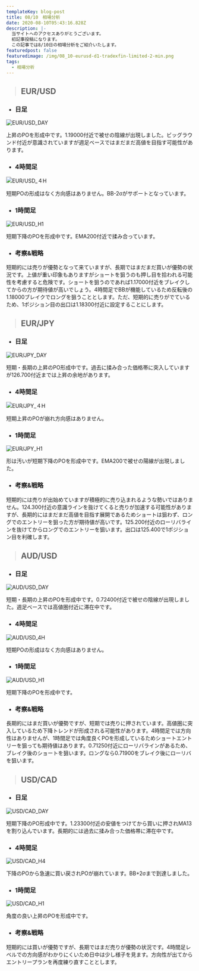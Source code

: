 ```yaml
---
templateKey: blog-post
title: 08/10　相場分析
date: 2020-08-10T05:43:16.828Z
description: |-
  当サイトへのアクセスありがとうございます。
  初記事投稿になります。
  この記事では8/10日の相場分析をご紹介いたします。
featuredpost: false
featuredimage: /img/08_10-eurusd-d1-tradexfin-limited-2-min.png
tags:
  - 相場分析
---
```

> ## EUR/USD

* ### 日足

![EUR/USD_DAY](/img/08_10-eurusd-d1-tradexfin-limited-2.png "EUR/USD_DAY")

上昇のPOを形成中です。1.19000付近で被せの陰線が出現しました。ビッグラウンド付近が意識されていますが週足ベースではまだまだ高値を目指す可能性があります。

* ### 4時間足

![EUR/USD_４H](/img/08_10-eurusd-h4-tradexfin-limited.png "EUR/USD_４H")

短期POの形成はなく方向感はありません。BB-2σがサポートとなっています。

* ### 1時間足

![EUR/USD_H1](/img/08_10-eurusd-h1-tradexfin-limited.png "EUR/USD_H1")

短期下降のPOを形成中です。EMA200付近で揉み合っています。

* ### 考察&戦略

短期的には売りが優勢となって来ていますが、長期ではまだまだ買いが優勢の状況です。上値が重い印象もありますがショートを狙うのも押し目を拾われる可能性を考慮すると危険です。ショートを狙うのであれば1.17000付近をブレイクしてからの方が期待値が高いでしょう。4時間足でBBが機能しているため反転後の1.18000ブレイクでロングを狙うこととします。ただ、短期的に売りがでているため、1ポジション目の出口は1.18300付近に設定することにします。

> ## EUR/JPY

* ### 日足

![EUR/JPY_DAY](/img/08_10-eurjpy-d1-tradexfin-limited.png)

短期・長期の上昇のPO形成中です。過去に揉み合った価格帯に突入していますが126.700付近までは上昇の余地があります。

* ### 4時間足

![EUR/JPY_４H](/img/08_10-eurjpy-h4-tradexfin-limited.png)

短期上昇のPOが崩れ方向感はありません。

* ### 1時間足

![EUR/JPY_H1](/img/08_10-eurjpy-h1-tradexfin-limited.png)

形は汚いが短期下降のPOを形成中です。EMA200で被せの陽線が出現しました。

* ### 考察&戦略

短期的には売りが出始めていますが積極的に売り込まれるような勢いではありません。124.300付近の意識ラインを抜けてくると売りが加速する可能性がありますが、長期的にはまだまだ高値を目指す展開であるためショートは狙わず、ロングでのエントリーを狙った方が期待値が高いです。125.200付近のローリバラインを抜けてからロングでのエントリーを狙います。出口は125.400で1ポジション目を利確します。

> ## AUD/USD

* ### 日足

![AUD/USD_DAY](/img/08_10-audusd-d1-tradexfin-limited.png)

短期・長期の上昇のPOを形成中です。0.72400付近で被せの陰線が出現しました。週足ベースでは高値圏付近に滞在中です。

* ### 4時間足

![AUD/USD_4H](/img/08_10-audusd-h4-tradexfin-limited.png)

短期POの形成はなく方向感はありません。

* ### 1時間足

![AUD/USD_H1](/img/08_10-audusd-h1-tradexfin-limited.png)

短期下降のPOを形成中です。

* ### 考察&戦略

長期的にはまだ買いが優勢ですが、短期では売りに押されています。高値圏に突入しているため下降トレンドが形成される可能性があります。4時間足では方向性はありませんが、1時間足では角度良くPOを形成しているためショートエントリーを狙っても期待値はあります。0.71250付近にローリバラインがあるため、ブレイク後のショートを狙います。ロングなら0.71900をブレイク後にローリバを狙います。

> ## USD/CAD

* ### 日足

![USD/CAD_DAY](/img/08_10-usdcad-d1-tradexfin-limited-2.png)

短期下降のPO形成中です。1.23300付近の安値をつけてから買いに押されMA13を割り込んでいます。長期的には過去に揉み合った価格帯に滞在中です。

* ### 4時間足

![USD/CAD_H4](/img/08_10-usdcad-h4-tradexfin-limited-2.png)

下降のPOから急速に買い戻されPOが崩れています。BB+2σまで到達しました。

* ### 1時間足

![USD/CAD_H1](/img/08_10-usdcad-h1-tradexfin-limited-2.png)

角度の良い上昇のPOを形成中です。

* ### 考察&戦略

短期的には買いが優勢ですが、長期ではまだ売りが優勢の状況です。4時間足レベルでの方向感がわかりにくいため日中は少し様子を見ます。方向性が出てからエントリープランを再度練り直すこととします。